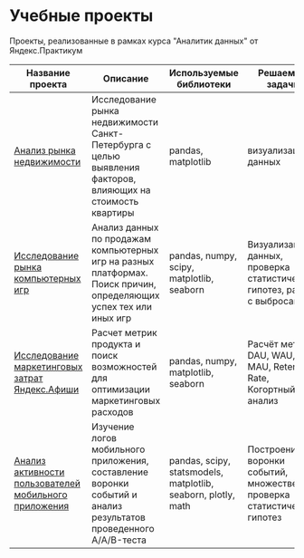 # Учебные проекты
Проекты, реализованные в рамках курса "Аналитик данных" от Яндекс.Практикум

| Название проекта        | Описание           | Используемые библиотеки  | Решаемые задачи|
| ------------- | ------------- | ----- | ----- |
|[Анализ рынка недвижимости](https://github.com/pertsem/Educational-projects/tree/main/%D0%90%D0%BD%D0%B0%D0%BB%D0%B8%D0%B7%20%D1%80%D1%8B%D0%BD%D0%BA%D0%B0%20%D0%BD%D0%B5%D0%B4%D0%B2%D0%B8%D0%B6%D0%B8%D0%BC%D0%BE%D1%81%D1%82%D0%B8)|Исследование рынка недвижимости Санкт-Петербурга с целью выявления факторов, влияющих на стоимость квартиры|pandas, matplotlib|визуализация данных|
|[Исследование рынка компьютерных игр](https://github.com/pertsem/Educational-projects/tree/main/%D0%98%D1%81%D1%81%D0%BB%D0%B5%D0%B4%D0%BE%D0%B2%D0%B0%D0%BD%D0%B8%D0%B5%20%D1%80%D1%8B%D0%BD%D0%BA%D0%B0%20%D0%BA%D0%BE%D0%BC%D0%BF%D1%8C%D1%8E%D1%82%D0%B5%D1%80%D0%BD%D1%8B%D1%85%20%D0%B8%D0%B3%D1%80)|Анализ данных по продажам компьютерных игр на разных платформах. Поиск причин, определяющих успех тех или иных игр|pandas, numpy, scipy, matplotlib, seaborn| Визуализация данных, проверка статистических гипотез, работа с выбросами|
|[Исследование маркетинговых затрат Яндекс.Афиши](https://github.com/pertsem/Educational-projects/tree/main/%D0%98%D1%81%D1%81%D0%BB%D0%B5%D0%B4%D0%BE%D0%B2%D0%B0%D0%BD%D0%B8%D0%B5%20%D0%BC%D0%B0%D1%80%D0%BA%D0%B5%D1%82%D0%B8%D0%BD%D0%B3%D0%BE%D0%B2%D1%8B%D1%85%20%D0%B7%D0%B0%D1%82%D1%80%D0%B0%D1%82%20%D0%AF%D0%BD%D0%B4%D0%B5%D0%BA%D1%81.%D0%90%D1%84%D0%B8%D1%88%D0%B8)|Расчет метрик продукта и поиск возможностей для оптимизации маркетинговых расходов|pandas, numpy, matplotlib, seaborn|Расчёт метрик DAU, WAU, MAU, Retention Rate, Когортный анализ|
|[Анализ активности пользователей мобильного приложения](https://github.com/pertsem/Educational-projects/tree/main/%D0%90%D0%BD%D0%B0%D0%BB%D0%B8%D0%B7%20%D0%B0%D0%BA%D1%82%D0%B8%D0%B2%D0%BD%D0%BE%D1%81%D1%82%D0%B8%20%D0%BF%D0%BE%D0%BB%D1%8C%D0%B7%D0%BE%D0%B2%D0%B0%D1%82%D0%B5%D0%BB%D0%B5%D0%B9%20%D0%BC%D0%BE%D0%B1%D0%B8%D0%BB%D1%8C%D0%BD%D0%BE%D0%B3%D0%BE%20%D0%BF%D1%80%D0%B8%D0%BB%D0%BE%D0%B6%D0%B5%D0%BD%D0%B8%D1%8F)|Изучение логов мобильного приложения, составление воронки событий и анализ результатов проведенного A/A/B-теста|pandas, scipy, statsmodels, matplotlib, seaborn, plotly, math|Построение воронки событий, множественная проверка статистических гипотез|
